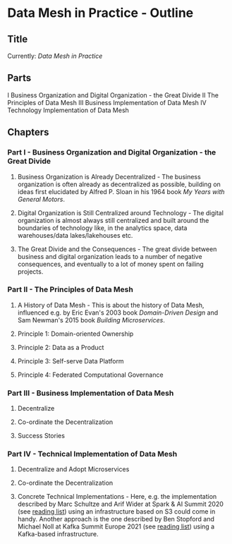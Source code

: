 # Data Mesh in Practice - Outline 

## Title

Currently: *Data Mesh in Practice*

## Parts

I Business Organization and Digital Organization - the Great Divide
II The Principles of Data Mesh
III Business Implementation of Data Mesh
IV Technology Implementation of Data Mesh
 
## Chapters

### Part I - Business Organization and Digital Organization - the Great Divide

1) Business Organization is Already Decentralized - The business organization is often already as decentralized as possible, building on ideas first elucidated by Alfred P. Sloan in his 1964 book *My Years with General Motors*.

2) Digital Organization is Still Centralized around Technology - The digital organization is almost always still centralized and built around the boundaries of technology like, in the analytics space, data warehouses/data lakes/lakehouses etc.

3) The Great Divide and the Consequences - The great divide between business and digital organization leads to a number of negative consequences, and eventually to a lot of money spent on failing projects.

### Part II - The Principles of Data Mesh

1) A History of Data Mesh - This is about the history of Data Mesh, influenced e.g. by Eric Evan's 2003 book *Domain-Driven Design* and Sam Newman's 2015 book *Building Microservices*.

2) Principle 1: Domain-oriented Ownership

3) Principle 2: Data as a Product

4) Principle 3: Self-serve Data Platform

5) Principle 4: Federated Computational Governance

### Part III - Business Implementation of Data Mesh

1) Decentralize

2) Co-ordinate the Decentralization

3) Success Stories

### Part IV - Technical Implementation of Data Mesh

1) Decentralize and Adopt Microservices

2) Co-ordinate the Decentralization

3) Concrete Technical Implementations - Here, e.g. the implementation described by Marc Schultze and Arif Wider at Spark & AI Summit 2020 (see [reading list](reading.md)) using an infrastructure based on S3 could come in handy. Another approach is the one described by Ben Stopford and Michael Noll at Kafka Summit Europe 2021 (see [reading list](reading.md)) using a Kafka-based infrastructure.
